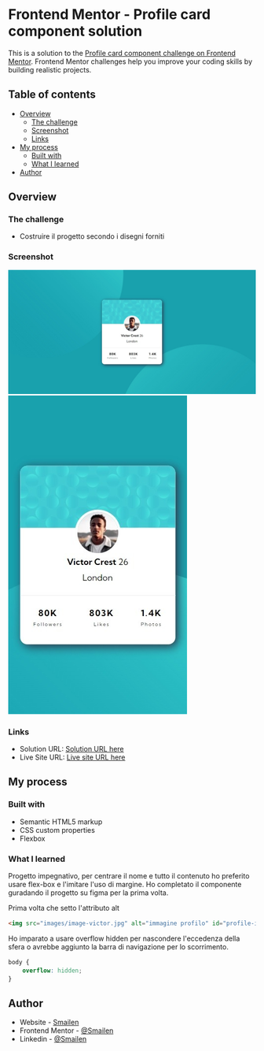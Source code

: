 # Frontend Mentor - Profile card component solution

This is a solution to the [Profile card component challenge on Frontend Mentor](https://www.frontendmentor.io/challenges/profile-card-component-cfArpWshJ). Frontend Mentor challenges help you improve your coding skills by building realistic projects. 

## Table of contents

- [Overview](#overview)
  - [The challenge](#the-challenge)
  - [Screenshot](#screenshot)
  - [Links](#links)
- [My process](#my-process)
  - [Built with](#built-with)
  - [What I learned](#what-i-learned)
- [Author](#author)


## Overview

### The challenge

- Costruire il progetto secondo i disegni forniti

### Screenshot

![Desktop](./images/desktop.jpeg)
![Smartphone](./images/Phone.jpeg)


### Links

- Solution URL: [Solution URL here](https://github.com/Smailen5/Frontend-Mentor-Challenge/tree/main/profile-card-component-main-main)
- Live Site URL: [Live site URL here](https://smailen5.github.io/Frontend-Mentor-Challenge/profile-card-component-main-main/)

## My process

### Built with

- Semantic HTML5 markup
- CSS custom properties
- Flexbox


### What I learned

Progetto impegnativo, per centrare il nome e tutto il contenuto ho preferito usare flex-box e l'imitare l'uso di margine. Ho completato il componente guradando il progetto su figma per la prima volta.

Prima volta che setto l'attributo alt

```html
<img src="images/image-victor.jpg" alt="immagine profilo" id="profile-img">
```

Ho imparato a usare overflow hidden per nascondere l'eccedenza della sfera o avrebbe aggiunto la barra di navigazione per lo scorrimento.

```css
body {
    overflow: hidden;
}
```


## Author

- Website - [Smailen](https://github.com/Smailen5)
- Frontend Mentor - [@Smailen](https://www.frontendmentor.io/profile/Smailen5)
- Linkedin - [@Smailen](https://www.linkedin.com/in/smailen-vargas/)